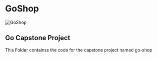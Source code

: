 # GoShop

![GoShop](https://socialify.git.ci/thinknyx-technologies-llp/GoShop/image?font=KoHo&issues=1&logo=https%3A%2F%2Fcdn-icons-png.flaticon.com%2F128%2F18902%2F18902474.png&name=1&owner=1&pattern=Plus&pulls=1&stargazers=1&theme=Light)


## Go Capstone Project

This Folder containss the code for the capstone project named go-shop
